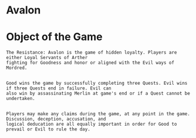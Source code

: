 # Avalon
# Object of the Game
    The Resistance: Avalon is the game of hidden loyalty. Players are either Loyal Servants of Arther 
    fighting for Goodness and honor or aligned with the Evil ways of Mordred. 


    Good wins the game by successfully completing three Quests. Evil wins if three Quests end in failure. Evil can
    also win by assassinating Merlin at game's end or if a Quest cannot be undertaken. 

    
    Players may make any claims during the game, at any point in the game. Discussion, deception, accusation, and
    logical deducation are all equally important in order for Good to prevail or Evil to rule the day. 
